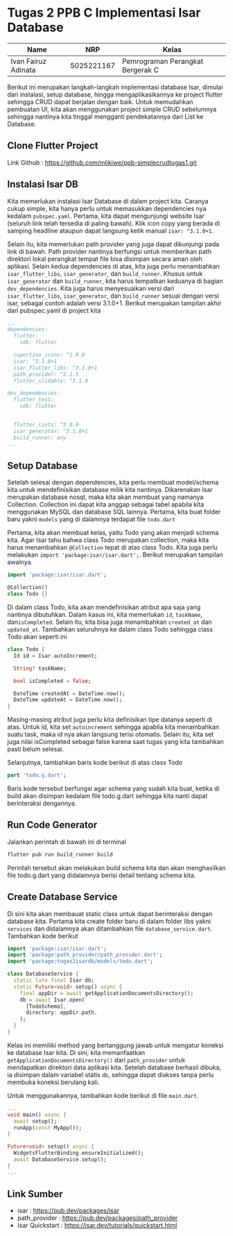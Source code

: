 # Tugas 2 PPB C Implementasi Isar Database
| Name           | NRP        | Kelas     |
| ---            | ---        | ----------|
| Ivan Fairuz Adinata | 5025221167 | Pemrograman Perangkat Bergerak C |

Berikut ini merupakan langkah-langkah implementasi database Isar, dimulai dari instalasi, setup database, hingga mengaplikasikannya ke project flutter sehingga CRUD dapat berjalan dengan baik. Untuk memudahkan pembuatan UI, kita akan menggunakan project simple CRUD sebelumnya sehingga nantinya kita tinggal mengganti pendekatannya dari List ke Database.

## Clone Flutter Project
Link Github : https://github.com/mlikiwe/ppb-simplecrudtugas1.git

## Instalasi Isar DB
Kita memerlukan instalasi Isar Database di dalam project kita. Caranya cukup simple, kita hanya perlu untuk memasukkan dependencies nya kedalam `pubspec.yaml`. Pertama, kita dapat mengunjungi website Isar (seluruh link telah tersedia di paling bawah). Klik icon copy yang berada di samping headline ataupun dapat langsung ketik manual `isar: ^3.1.0+1`. 

Selain itu, kita memerlukan path provider yang juga dapat dikunjungi pada link di bawah. Path provider nantinya berfungsi untuk memberikan path direktori lokal perangkat tempat file bisa disimpan secara aman oleh aplikasi. Selain kedua dependencies di atas, kita juga perlu menambahkan `isar_flutter_libs`, `isar_generator`, dan `build_runner`. Khusus untuk `isar_generator` dan `build_runner`, kita harus tempatkan keduanya di bagian `dev_dependencies`. Kita juga harus menyesuaikan versi dari `isar_flutter_libs`, `isar_generator`, dan `build_runner` sesuai dengan versi isar, sebagai contoh adalah versi 3.1.0+1. Berikut merupakan tampilan akhir dari pubspec.yaml di project kita
``` yaml
...
dependencies:
  flutter:
    sdk: flutter

  cupertino_icons: ^1.0.8
  isar: ^3.1.0+1
  isar_flutter_libs: ^3.1.0+1
  path_provider: ^2.1.5
  flutter_slidable: ^3.1.0

dev_dependencies:
  flutter_test:
    sdk: flutter


  flutter_lints: ^5.0.0
  isar_generator: ^3.1.0+1
  build_runner: any
...
```

## Setup Database
Setelah selesai dengan dependencies, kita perlu membuat model/schema kita untuk mendefinisikan database milik kita nantinya. Dikarenakan Isar merupakan database nosql, maka kita akan membuat yang namanya Collection. Collection ini dapat kita anggap sebagai tabel apabila kita menggunakan MySQL dan database SQL lainnya. 
Pertama, kita buat folder baru yakni `models` yang di dalamnya terdapat file `todo.dart`

Pertama, kita akan membuat kelas, yaitu Todo yang akan menjadi schema kita. Agar Isar tahu bahwa class Todo merupakan collection, maka kita harus menambahkan `@Collection` tepat di atas class Todo. Kita juga perlu melakukan `import 'package:isar/isar.dart';`. Berikut merupakan tampilan awalnya.
``` dart
import 'package:isar/isar.dart';

@Collection()
class Todo {}

```
Di dalam class Todo, kita akan mendefinisikan atribut apa saja yang nantinya dibutuhkan. Dalam kasus ini, kita memerlukan `id`, `taskName`, dan`isCompleted`. Selain itu, kita bisa juga menambahkan `created_at` dan `updated_at`. Tambahkan seluruhnya ke dalam class Todo sehingga class Todo akan seperti ini
``` dart
class Todo {
  Id id = Isar.autoIncrement;

  String? taskName;

  bool isCompleted = false;

  DateTime createdAt = DateTime.now();
  DateTime updateAt = DateTime.now();
}
```
Masing-masing atribut juga perlu kita definisikan tipe datanya seperti di atas. Untuk id, kita set `autoincrement` sehingga apabila kita menambahkan suatu task, maka id nya akan langsung terisi otomatis. Selain itu, kita set juga nilai isCompleted sebagai false karena saat tugas yang kita tambahkan pasti belum selesai.

Selanjutnya, tambahkan baris kode berikut di atas class Todo
``` dart
part 'todo.g.dart';
```
Baris kode tersebut berfungsi agar schema yang sudah kita buat, ketika di build akan disimpan kedalam file todo.g.dart sehingga kita nanti dapat berinteraksi dengannya.

## Run Code Generator
Jalankan perintah di bawah ini di terminal
``` bash
flutter pub run build_runner build
```
Perintah tersebut akan melakukan build schema kita dan akan menghasilkan file todo.g.dart yang didalamnya berisi detail tentang schema kita.

## Create Database Service
Di sini kita akan membauat static class untuk dapat berinteraksi dengan database kita. Pertama kita create folder baru di dalam folder libs yakni `services` dan didalamnya akan ditambahkan file `database_service.dart`. Tambahkan kode berikut
```dart
import 'package:isar/isar.dart';
import 'package:path_provider/path_provider.dart';
import 'package:tugas2isardb/models/todo.dart';

class DatabaseService {
  static late final Isar db;
  static Future<void> setup() async {
    final appDir = await getApplicationDocumentsDirectory();
    db = await Isar.open(
      [TodoSchema],
      directory: appDir.path,
    );
  }
}
```
Kelas ini memiliki method yang bertanggung jawab untuk mengatur koneksi ke database Isar kita. Di sini, kita memanfaatkan `getApplicationDocumentsDirectory()` dari `path_provider` untuk mendapatkan direktori data aplikasi kita. Setelah database berhasil dibuka, ia disimpan dalam variabel statis `db`, sehingga dapat diakses tanpa perlu membuka koneksi berulang kali.

Untuk menggunakannya, tambahkan kode berikut di file `main.dart`.
```dart
...
void main() async {
  await setup();
  runApp(const MyApp());
}

Future<void> setup() async {
  WidgetsFlutterBinding.ensureInitialized();
  await DatabaseService.setup();
}
...
```

## Link Sumber
- isar : https://pub.dev/packages/isar
- path_provider : https://pub.dev/packages/path_provider
- Isar Quickstart : https://isar.dev/tutorials/quickstart.html
